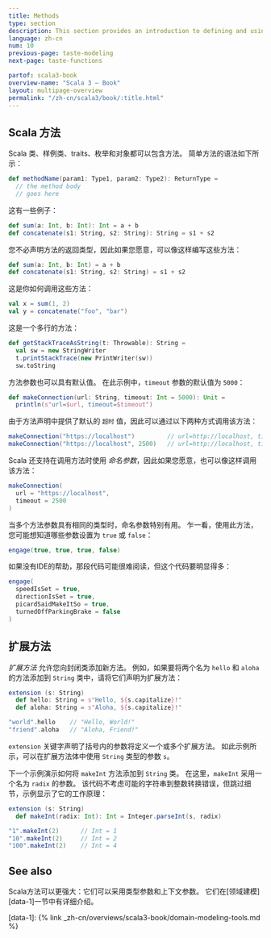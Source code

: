 ```yaml
---
title: Methods
type: section
description: This section provides an introduction to defining and using methods in Scala 3.
language: zh-cn
num: 10
previous-page: taste-modeling
next-page: taste-functions

partof: scala3-book
overview-name: "Scala 3 — Book"
layout: multipage-overview
permalink: "/zh-cn/scala3/book/:title.html"
---
```



## Scala 方法

Scala 类、样例类、traits、枚举和对象都可以包含方法。
简单方法的语法如下所示：

```scala
def methodName(param1: Type1, param2: Type2): ReturnType =
  // the method body
  // goes here
```

这有一些例子：

```scala
def sum(a: Int, b: Int): Int = a + b
def concatenate(s1: String, s2: String): String = s1 + s2
```

您不必声明方法的返回类型，因此如果您愿意，可以像这样编写这些方法：

```scala
def sum(a: Int, b: Int) = a + b
def concatenate(s1: String, s2: String) = s1 + s2
```

这是你如何调用这些方法：

```scala
val x = sum(1, 2)
val y = concatenate("foo", "bar")
```

这是一个多行的方法：

```scala
def getStackTraceAsString(t: Throwable): String =
  val sw = new StringWriter
  t.printStackTrace(new PrintWriter(sw))
  sw.toString
```

方法参数也可以具有默认值。
在此示例中，`timeout` 参数的默认值为 `5000`：

```scala
def makeConnection(url: String, timeout: Int = 5000): Unit =
  println(s"url=$url, timeout=$timeout")
```

由于方法声明中提供了默认的 `超时` 值，因此可以通过以下两种方式调用该方法：

```scala
makeConnection("https://localhost")         // url=http://localhost, timeout=5000
makeConnection("https://localhost", 2500)   // url=http://localhost, timeout=2500
```

Scala 还支持在调用方法时使用 _命名参数_，因此如果您愿意，也可以像这样调用该方法：

```scala
makeConnection(
  url = "https://localhost",
  timeout = 2500
)
```

当多个方法参数具有相同的类型时，命名参数特别有用。
乍一看，使用此方法，您可能想知道哪些参数设置为 `true` 或 `false`：

```scala
engage(true, true, true, false)
```

如果没有IDE的帮助，那段代码可能很难阅读，但这个代码要明显得多：

```scala
engage(
  speedIsSet = true,
  directionIsSet = true,
  picardSaidMakeItSo = true,
  turnedOffParkingBrake = false
)
```

## 扩展方法

_扩展方法_ 允许您向封闭类添加新方法。
例如，如果要将两个名为 `hello` 和 `aloha` 的方法添加到 `String` 类中，请将它们声明为扩展方法：

```scala
extension (s: String)
  def hello: String = s"Hello, ${s.capitalize}!"
  def aloha: String = s"Aloha, ${s.capitalize}!"

"world".hello    // "Hello, World!"
"friend".aloha   // "Aloha, Friend!"
```

`extension` 关键字声明了括号内的参数将定义一个或多个扩展方法。
如此示例所示，可以在扩展方法体中使用 `String` 类型的参数 `s`。

下一个示例演示如何将 `makeInt` 方法添加到 `String` 类。
在这里，`makeInt` 采用一个名为 `radix` 的参数。
该代码不考虑可能的字符串到整数转换错误，但跳过细节，示例显示了它的工作原理：

```scala
extension (s: String)
  def makeInt(radix: Int): Int = Integer.parseInt(s, radix)

"1".makeInt(2)      // Int = 1
"10".makeInt(2)     // Int = 2
"100".makeInt(2)    // Int = 4
```

## See also

Scala方法可以更强大：它们可以采用类型参数和上下文参数。
它们在[领域建模][data-1]一节中有详细介绍。

[data-1]: {% link _zh-cn/overviews/scala3-book/domain-modeling-tools.md %}
